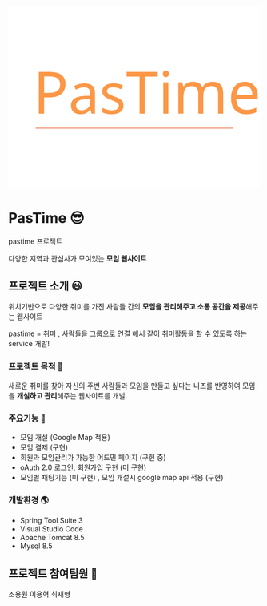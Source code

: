 <img src="logo.svg">

# PasTime  😎
pastime 프로젝트

다양한 지역과 관심사가 모여있는 **모임 웹사이트**



## 프로젝트 소개  😃
위치기반으로 다양한 취미를 가진 사람들 간의 **모임을 관리해주고 소통 공간을 제공**해주는 웹사이트

pastime = 취미 , 사람들을 그룹으로 연결 해서 같이 취미활동을 할 수 있도록 하는 service 개발!
### 프로젝트 목적 🧐

새로운 취미를 찾아 자신의 주변 사람들과 모임을 만들고 싶다는 니즈를 반영하여 
모임을 **개설하고 관리**해주는 웹사이트를 개발.

### 주요기능 👊
* 모임 개설 (Google Map 적용)
* 모임 결제 (구현)
* 회원과 모임관리가 가능한 어드민 페이지 (구현 중)
* oAuth 2.0 로그인, 회원가입 구현 (미 구현)
* 모임별 채팅기능 (미 구현) , 모임 개설시 google map api 적용 (구현)

### 개발환경 🌎 
* Spring Tool Suite 3
* Visual Studio Code
* Apache Tomcat 8.5
* Mysql 8.5 


## 프로젝트 참여팀원 💪 
조용원 
이용혁
최재형









